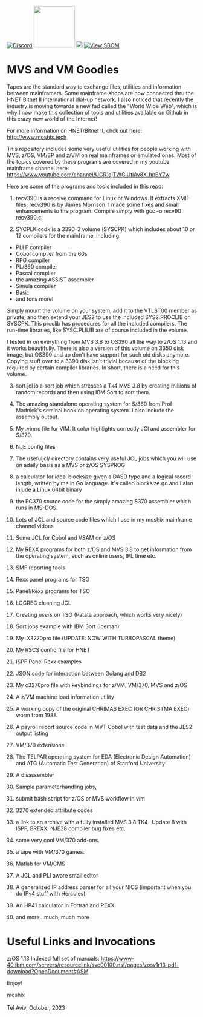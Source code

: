 
[![Discord](https://img.shields.io/discord/423767742546575361.svg?label=&logo=discord&logoColor=ffffff&color=7389D8&labelColor=6A7EC2)](https://discord.gg/vpEv3HJ)
<a href=" https://github.com/moshix/mvs/blob/master/codenotary.com"><img src="https://raw.githubusercontent.com/moshix/mvs/master/secured-by-immudb.svg" width="109px;"/></a>
<a href="https://hits.seeyoufarm.com"><img src="https://hits.seeyoufarm.com/api/count/incr/badge.svg?url=https%3A%2F%2Fgithub.com%2Fmoshix%2Fmvs&count_bg=%2379C83D&title_bg=%23555555&icon=&icon_color=%23E7E7E7&title=hits&edge_flat=false"/></a>
[![View SBOM](https://img.shields.io/badge/sbom.sh-viewSBOM-blue?link=https%3A%2F%2Fsbom.sh%2Fad375d15-0553-4170-bb1e-a6e40ac5dd45)](https://sbom.sh/ad375d15-0553-4170-bb1e-a6e40ac5dd45)

# MVS and VM Goodies


Tapes are the standard way to exchange files, utilities and information between mainframers. Some mainframe shops are now connected thru the HNET Bitnet II international dial-up network. I also noticed that recently the industry is moving towards a new fad called the "World Wide Web", which is why I now make this collection of tools and utilities available on Github in this crazy new world of the Internet!

For more information on HNET/Bitnet II, chck out here: http://www.moshix.tech

This repository includes some very useful utilities for people working with MVS, z/OS, VM/SP and z/VM on real mainframes or emulated ones. Most of the topics covered by these programs are covered in my youtube mainframe channel here: https://www.youtube.com/channel/UCR1ajTWGiUtiAv8X-hpBY7w

Here are some of the programs and tools included in this repo:

1. recv390 is a receive command for Linux or Windows. It extracts XMIT files. recv390 is by James Morrison. I made some fixes and small enhancements to the program. Compile simply with gcc -o recv90 recv390.c.


2. SYCPLK.ccdk is a 3390-3 volume (SYSCPK) which includes about 10 or 12 compilers for the mainframe, including:

- PLI F compiler
- Cobol compiler from the 60s
- RPG compiler
- PL/360 compiler
- Pascal compiler
- the amazing ASSIST assembler
- Simula compiler
- Basic
- and tons more!

 Simply mount the volume on your system, add it to the VTLST00 member as private, and then extend your JES2 to use the included
 SYS2.PROCLIB on SYSCPK. This proclib has procedures for all the included compilers. The run-time libraries, like SYSC.PLILIB are of course included in the volume. 

 I  tested in on everything from MVS 3.8 to OS390 all the way to z/OS 1.13 and it works beautifully. There is also a version of this volume on 3350 disk image, but OS390 and up don't have support for such old disks anymore. Copying stuff over to a 3390 disk isn't trivial because of the blocking required by certain compiler libraries. In short, there is a need for this volume. 

3. sort.jcl is a sort job which stresses a Tk4 MVS 3.8 by creating millions of random records and then using IBM Sort to sort them. 

4. The amazing standalone operating system for S/360 from Prof Madnick's seminal book on operating system. I also include the assembly output. 

5. My .vimrc file for VIM. It color highlights correctly JCl and assembler for S/370. 

6. NJE config files

7. The usefuljcl/ directory contains very useful JCL jobs which you will use on adaily basis as a MVS or z/OS SYSPROG

8. a calculator for ideal blocksize given a DASD type and a logical record length, written by me in Go language. It's called blocksize.go and I also inlude a Linux 64bit binary

9. the PC370 source code for the simply amazing S370 assembler which runs in MS-DOS. 

10. Lots of JCL and source code files which I use in my moshix mainframe channel vidoes

11. Some JCL for Cobol and VSAM on z/OS

12. My REXX programs for both z/OS and MVS 3.8 to get information from the operating system, such as online users, IPL time etc. 

13. SMF reporting tools

14. Rexx panel programs for TSO

15. Panel/Rexx programs for TSO

16. LOGREC cleaning JCL

18. Creating users on TSO (Patata approach, which works very nicely)

19. Sort jobs example with IBM Sort (Iceman)

21. My .X3270pro file (UPDATE: NOW WITH TURBOPASCAL theme)

22. My RSCS config file for HNET

23. ISPF Panel Rexx examples

24. JSON code for interaction between Golang and DB2

25. My c3270pro file with keybindings for z/VM, VM/370, MVS and z/OS

26. A z/VM machine load information utility

27. A working copy of the original CHRIMAS EXEC (OR CHRISTMA EXEC) worm from 1988

28. A payroll report source code in MVT Cobol with test data and the JES2 output listing

29. VM/370 extensions

30. The TELPAR operating system for EDA (Electronic Design Automation) and 
 ATG (Automatic Test Generation) of Stanford University

31. A disassembler

32.  Sample parameterhandling jobs, 

33.  submit bash script for z/OS or MVS workflow in vim

35.  3270 extended attribute codes

36.  a link to an archive with a fully installed MVS 3.8 TK4- Update 8 with ISPF, BREXX, NJE38 compiler bug fixes etc. 

37.  some very cool VM/370 add-ons. 

38.  a tape with VM/370 games. 

39. Matlab for VM/CMS  

40. A JCL and PLI aware small editor

41. A generalized IP address parser for all your NICS (important when you do IPv4 stuff with Hercules)  

42.  An HP41 calculator in Fortran and REXX

43.  and more...much, much more

Useful Links and Invocations
============================

z/OS 1.13 Indexed full set of manuals: https://www-40.ibm.com/servers/resourcelink/svc00100.nsf/pages/zosv1r13-pdf-download?OpenDocument#ASM




Enjoy!

moshix   
<br>
Tel Aviv, October, 2023 
